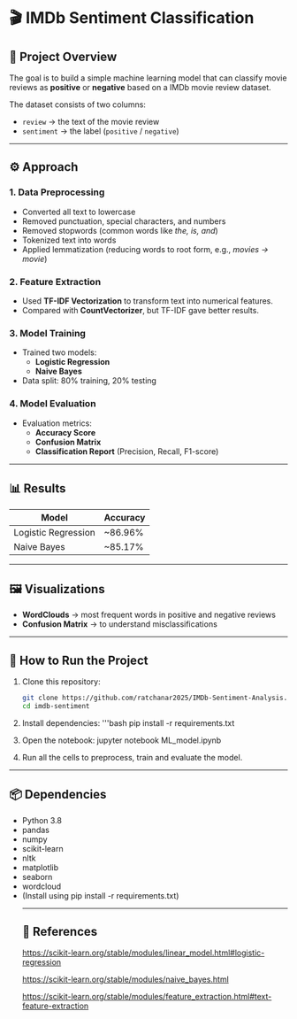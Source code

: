 # 🎬 IMDb Sentiment Classification

## 📌 Project Overview 
The goal is to build a simple machine learning model that can classify movie reviews as **positive** or **negative** based on a IMDb movie review dataset.

The dataset consists of two columns:
- `review` → the text of the movie review  
- `sentiment` → the label (`positive` / `negative`)  

---

## ⚙️ Approach

### 1. Data Preprocessing
- Converted all text to lowercase  
- Removed punctuation, special characters, and numbers  
- Removed stopwords (common words like *the, is, and*)  
- Tokenized text into words  
- Applied lemmatization (reducing words to root form, e.g., *movies → movie*)  

### 2. Feature Extraction
- Used **TF-IDF Vectorization** to transform text into numerical features.  
- Compared with **CountVectorizer**, but TF-IDF gave better results.  

### 3. Model Training
- Trained two models:
  - **Logistic Regression**  
  - **Naive Bayes**  
- Data split: 80% training, 20% testing  

### 4. Model Evaluation
- Evaluation metrics:
  - **Accuracy Score**  
  - **Confusion Matrix**  
  - **Classification Report** (Precision, Recall, F1-score)  

---

## 📊 Results
| Model               | Accuracy |
|----------------------|----------|
| Logistic Regression  | ~86.96%     |
| Naive Bayes          | ~85.17%     |

---

## 🖼️ Visualizations
- **WordClouds** → most frequent words in positive and negative reviews  
- **Confusion Matrix** → to understand misclassifications  

---

## 🚀 How to Run the Project
1. Clone this repository:
   ```bash
   git clone https://github.com/ratchanar2025/IMDb-Sentiment-Analysis.git
   cd imdb-sentiment

2. Install dependencies:
   '''bash
   pip install -r requirements.txt

3. Open the notebook:
   jupyter notebook ML_model.ipynb

4. Run all the cells to preprocess, train and evaluate the model.

---

## 📦 Dependencies
<ul>
<li>Python 3.8
<li>pandas
<li>numpy
<li>scikit-learn
<li>nltk
<li>matplotlib
<li>seaborn
<li>wordcloud
<li>(Install using pip install -r requirements.txt)

---

##  📜 References

https://scikit-learn.org/stable/modules/linear_model.html#logistic-regression

https://scikit-learn.org/stable/modules/naive_bayes.html

https://scikit-learn.org/stable/modules/feature_extraction.html#text-feature-extraction
